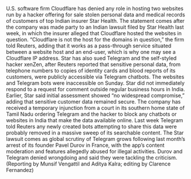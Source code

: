 U.S. software firm Cloudflare has denied any role in hosting two websites run by a hacker offering for sale stolen personal data and medical records of customers of top Indian insurer Star Health.
The statement comes after the company was made party to an Indian lawsuit filed by Star Health last week, in which the insurer alleged that Cloudflare hosted the websites in question.
“Cloudflare is not the host for the domains in question,” the firm told Reuters, adding that it works as a pass-through service situated between a website host and an end-user, which is why one may see a Cloudflare IP address.
Star has also sued Telegram and the self-styled hacker xenZen, after Reuters reported that sensitive personal data, from telephone numbers to copies of identity cards and blood reports of its customers, were publicly accessible via Telegram chatbots.
The websites and Telegram bots were inaccessible on Sunday.
Star did not immediately respond to a request for comment outside regular business hours in India.
Earlier, Star said initial assessment showed “no widespread compromise,” adding that sensitive customer data remained secure.
The company has received a temporary injunction from a court in its southern home state of Tamil Nadu ordering Telegram and the hacker to block any chatbots or websites in India that make the data available online.
Last week Telegram told Reuters any newly created bots attempting to share this data were probably removed in a massive sweep of its searchable content.
The Star lawsuit comes as global scrutiny of Telegram grows following last month’s arrest of its founder Pavel Durov in France, with the app’s content moderation and features allegedly abused for illegal activities.
Durov and Telegram denied wrongdoing and said they were tackling the criticism.
(Reporting by Munsif Vengattil and Aditya Kalra; editing by Clarence Fernandez)